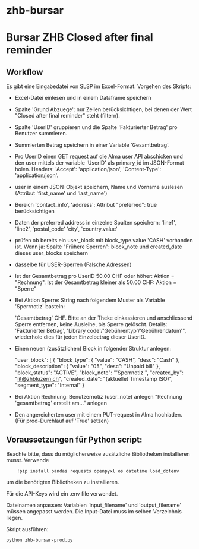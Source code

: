 # zhb-bursar

# Bursar ZHB Closed after final reminder


## Workflow

Es gibt eine Eingabedatei von SLSP im Excel-Format. Vorgehen des Skripts:

- Excel-Datei einlesen und in einem Dataframe speichern

- Spalte 'Grund Abzuege': nur Zeilen berücksichtigen, bei denen der Wert "Closed after final reminder" steht (filtern).

- Spalte 'UserID' gruppieren und die Spalte 'Fakturierter Betrag' pro Benutzer summieren. 

- Summierten Betrag speichern in einer Variable 'Gesamtbetrag'.

- Pro UserID einen GET request auf die Alma user API abschicken und den user mittels der variable 'UserID' als primary_id im JSON-Format holen. Headers: 'Accept': 'application/json', 'Content-Type': 'application/json'. 

- user in einem JSON-Objekt speichern, Name und Vorname auslesen (Attribut 'first_name' und 'last_name')

- Bereich 'contact_info', 'address': Attribut "preferred": true berücksichtigen

- Daten der preferred address in einzelne Spalten speichern: 'line1', 'line2', 'postal_code' 'city', 'country.value'

- prüfen ob bereits ein user_block mit block_type.value 'CASH' vorhanden ist. Wenn ja: Spalte "Frühere Sperren": block_note und created_date dieses user_blocks speichern 
- dasselbe für USER-Sperren (Falsche Adressen)

- Ist der Gesamtbetrag pro UserID 50.00 CHF oder höher: Aktion = "Rechnung". Ist der Gesamtbetrag kleiner als 50.00 CHF: Aktion = "Sperre"

- Bei Aktion Sperre: String nach folgendem Muster als Variable 'Sperrnotiz' basteln: 

    'Gesamtbetrag' CHF. Bitte an der Theke einkassieren und anschliessend Sperre entfernen, keine Ausleihe, bis Sperre gelöscht. Details: 'Fakturierter Betrag', 'Library code'/'Gebührentyp'/'Gebührendatum'", wiederhole dies für jeden Einzelbetrag dieser UserID.  

- Einen neuen (zusätzlichen) Block in folgender Struktur anlegen:

  "user_block": [
    {
      "block_type": {
        "value": "CASH",
        "desc": "Cash"
      },
      "block_description": {
        "value": "05",
        "desc": "Unpaid bill"
      },
      "block_status": "ACTIVE",
      "block_note": "'Sperrnotiz'",
      "created_by": "lit@zhbluzern.ch",
      "created_date": "(aktuellet Timestamp ISO)",
      "segment_type": "Internal"
    }


- Bei Aktion Rechnung: Benutzernotiz (user_note) anlegen "Rechnung 'gesamtbetrag' erstellt am..." anlegen

- Den angereicherten user mit einem PUT-request in Alma hochladen. (Für prod-Durchlauf auf 'True' setzen)



## Voraussetzungen für Python script:

Beachte bitte, dass du möglicherweise zusätzliche Bibliotheken installieren musst. Verwende 

        !pip install pandas requests openpyxl os datetime load_dotenv
        
um die benötigten Bibliotheken zu installieren.

Für die API-Keys wird ein .env file verwendet. 

Dateinamen anpassen: Variablen 'input_filename' und 'output_filename' müssen angepasst werden. Die Input-Datei muss im selben Verzeichnis liegen. 

Skript ausführen:

```
python zhb-bursar-prod.py
```


 
